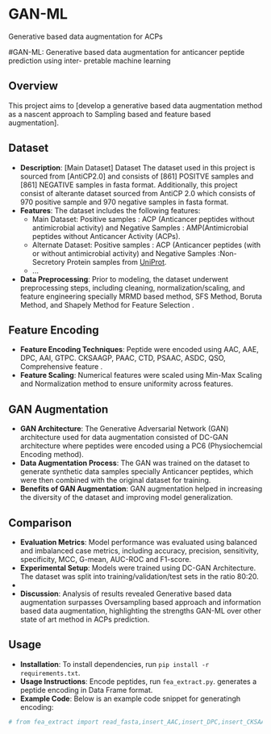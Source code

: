 # GAN-ML
Generative based data augmentation for ACPs


#GAN-ML: Generative based data augmentation for anticancer peptide prediction using inter-
pretable machine learning

## Overview

This project aims to [develop a generative based data augmentation method as a nascent approach to Sampling based and feature based augmentation].

## Dataset

- **Description**: [Main Dataset] Dataset The dataset used in this project is sourced from [AntiCP2.0] and consists of [861] POSITVE samples and [861] NEGATIVE samples  in fasta format. Additionally, this project consist of alterante dataset sourced from AntiCP 2.0 which consists of 970 positive sample and 970 negative samples in fasta format.
- **Features**: The dataset includes the following features:
  - Main Dataset: Positive samples : ACP (Anticancer peptides without antimicrobial activity) and Negative Samples : AMP(Antimicrobial peptides without Anticancer Activity (ACPs).
  - Alternate Dataset: Positive samples : ACP (Anticancer peptides (with or without antimicrobial activity) and Negative Samples :Non-Secretory Protein samples from [UniProt](https://www.uniprot.org/).
  - ...
- **Data Preprocessing**: Prior to modeling, the dataset underwent preprocessing steps, including cleaning, normalization/scaling, and feature engineering specially MRMD based method, SFS Method, Boruta Method, and Shapely Method for Feature Selection .

## Feature Encoding

- **Feature Encoding Techniques**: Peptide were encoded using AAC, AAE, DPC, AAI, GTPC. CKSAAGP, PAAC, CTD, PSAAC, ASDC, QSO, Comprehensive feature .
- **Feature Scaling**: Numerical features were scaled using Min-Max Scaling and Normalization method to ensure uniformity across features.

## GAN Augmentation

- **GAN Architecture**: The Generative Adversarial Network (GAN) architecture used for data augmentation consisted of DC-GAN architecture where peptides were encoded using a PC6 (Physiochemcial Encoding method).
- **Data Augmentation Process**: The GAN was trained on the dataset to generate synthetic data samples specially Anticancer peptides, which were then combined with the original dataset for training.
- **Benefits of GAN Augmentation**: GAN augmentation helped in increasing the diversity of the dataset and improving model generalization.

## Comparison

- **Evaluation Metrics**: Model performance was evaluated using balanced and imbalanced case metrics, including accuracy, precision, sensitivity, specificity, MCC, G-mean, AUC-ROC and F1-score.
- **Experimental Setup**: Models were trained using DC-GAN Architecture. The dataset was split into training/validation/test sets in the ratio 80:20.
- 
- **Discussion**: Analysis of results revealed Generative based data augmentation surpasses Oversampling based approach and information based data augmentation, highlighting the strengths GAN-ML over other state of art method in ACPs prediction.

## Usage

- **Installation**: To install dependencies, run `pip install -r requirements.txt`.
- **Usage Instructions**: Encode peptides, run `fea_extract.py`. generates a peptide encoding in Data Frame format.
- **Example Code**: Below is an example code snippet for generatingh encoding:

```python
# from fea_extract import read_fasta,insert_AAC,insert_DPC,insert_CKSAAGP,insert_CTD,insert_PAAC,insert_AAI,insert_GTPC,insert_QSO,insert_AAE,insert_PSAAC,insert_word2int,insert_ASDC
